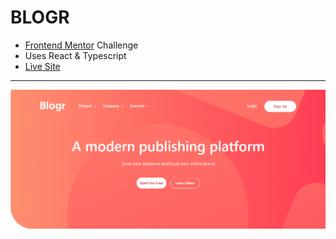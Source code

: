 # BLOGR
- [Frontend Mentor](https://www.frontendmentor.io/) Challenge
- Uses React & Typescript
- [Live Site]()
---
![screenshot](image.png)